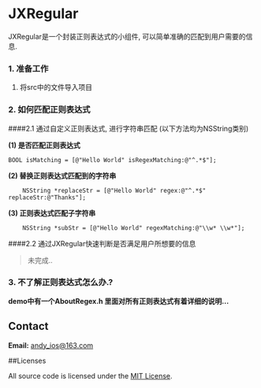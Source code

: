 # JXRegular

JXRegular是一个封装正则表达式的小组件, 可以简单准确的匹配到用户需要的信息.

### 1. 准备工作

1. 将src中的文件导入项目

### 2. 如何匹配正则表达式

####2.1 通过自定义正则表达式, 进行字符串匹配 (以下方法均为NSString类别)

**(1) 是否匹配正则表达式**

    BOOL isMatching = [@"Hello World" isRegexMatching:@"^.*$"];
	
**(2) 替换正则表达式匹配到的字符串**

	    NSString *replaceStr = [@"Hello World" regex:@"^.*$" replaceStr:@"Thanks"];

**(3) 正则表达式匹配子字符串**

	    NSString *subStr = [@"Hello World" regexMatching:@"\\w* \\w*"];

####2.2 通过JXRegular快速判断是否满足用户所想要的信息

> 未完成..


### 3. 不了解正则表达式怎么办.?

**demo中有一个AboutRegex.h 里面对所有正则表达式有着详细的说明...**

## Contact
**Email:** andy_ios@163.com


##Licenses

All source code is licensed under the [MIT License](https://github.com/andy0323/JXRegular/blob/master/LICENSE).

